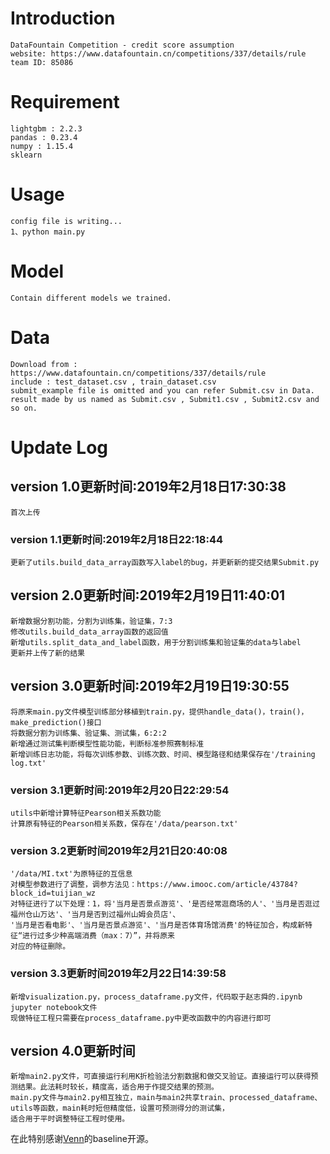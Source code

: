 # Introduction  
    DataFountain Competition - credit score assumption  
    website: https://www.datafountain.cn/competitions/337/details/rule  
    team ID: 85086  
# Requirement
    lightgbm : 2.2.3  
    pandas : 0.23.4  
    numpy : 1.15.4  
    sklearn  
# Usage 
    config file is writing...  
    1、python main.py
# Model  
    Contain different models we trained.  
# Data  
    Download from : https://www.datafountain.cn/competitions/337/details/rule  
    include : test_dataset.csv , train_dataset.csv  
    submit_example file is omitted and you can refer Submit.csv in Data.
    result made by us named as Submit.csv , Submit1.csv , Submit2.csv and so on.  

# Update Log
## version 1.0更新时间:2019年2月18日17:30:38  
    首次上传
### version 1.1更新时间:2019年2月18日22:18:44  
    更新了utils.build_data_array函数写入label的bug，并更新新的提交结果Submit.py  
## version 2.0更新时间:2019年2月19日11:40:01  
    新增数据分割功能，分割为训练集，验证集，7:3  
    修改utils.build_data_array函数的返回值  
    新增utils.split_data_and_label函数，用于分割训练集和验证集的data与label  
    更新并上传了新的结果
## version 3.0更新时间:2019年2月19日19:30:55  
    将原来main.py文件模型训练部分移植到train.py，提供handle_data()，train()，make_prediction()接口  
    将数据分割为训练集、验证集、测试集，6:2:2  
    新增通过测试集判断模型性能功能，判断标准参照赛制标准  
    新增训练日志功能，将每次训练参数、训练次数、时间、模型路径和结果保存在'/training log.txt'
### version 3.1更新时间:2019年2月20日22:29:54  
    utils中新增计算特征Pearson相关系数功能  
    计算原有特征的Pearson相关系数，保存在'/data/pearson.txt'  
### version 3.2更新时间2019年2月21日20:40:08
    '/data/MI.txt'为原特征的互信息  
    对模型参数进行了调整，调参方法见：https://www.imooc.com/article/43784?block_id=tuijian_wz  
    对特征进行了以下处理：1，将'当月是否景点游览'、'是否经常逛商场的人'、'当月是否逛过福州仓山万达'、'当月是否到过福州山姆会员店'、  
    '当月是否看电影'、'当月是否景点游览'、'当月是否体育场馆消费'的特征加合，构成新特征“进行过多少种高端消费（max：7）”，并将原来  
    对应的特征删除。  
### version 3.3更新时间2019年2月22日14:39:58  
    新增visualization.py，process_dataframe.py文件，代码取于赵志舜的.ipynb jupyter notebook文件  
    现做特征工程只需要在process_dataframe.py中更改函数中的内容进行即可  
## version 4.0更新时间
    新增main2.py文件，可直接运行利用K折检验法分割数据和做交叉验证。直接运行可以获得预测结果。此法耗时较长，精度高，适合用于作提交结果的预测。  
    main.py文件与main2.py相互独立，main与main2共享train、processed_dataframe、utils等函数，main耗时短但精度低，设置可预测得分的测试集，  
    适合用于平时调整特征工程时使用。  
在此特别感谢[Venn](https://github.com/wangvenn/Credit-Scoring-Regression)的baseline开源。
